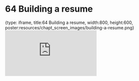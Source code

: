 # 64 Building a resume
 
{type: iframe, title:64 Building a resume, width:800, height:600, poster:resources/chapt_screen_images/building-a-resume.png}
![](https://datatrail-jhu.github.io/DataTrail/no_toc/building-a-resume.html)
 

 
